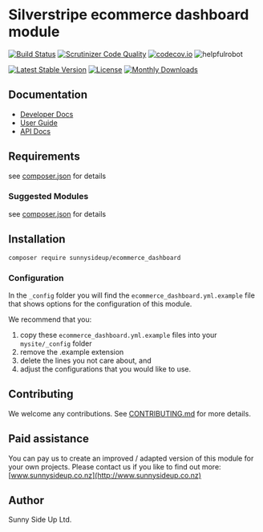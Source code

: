 # Silverstripe ecommerce dashboard module
[![Build Status](https://travis-ci.org/sunnysideup/silverstripe-ecommerce_dashboard.svg?branch=master)](https://travis-ci.org/sunnysideup/silverstripe-ecommerce_dashboard)
[![Scrutinizer Code Quality](https://scrutinizer-ci.com/g/sunnysideup/silverstripe-ecommerce_dashboard/badges/quality-score.png?b=master)](https://scrutinizer-ci.com/g/sunnysideup/silverstripe-ecommerce_dashboard/?branch=master)
[![codecov.io](https://codecov.io/github/sunnysideup/silverstripe-ecommerce_dashboard/coverage.svg?branch=master)](https://codecov.io/github/sunnysideup/silverstripe-ecommerce_dashboard?branch=master)
![helpfulrobot](https://helpfulrobot.io/sunnysideup/ecommerce_dashboard/badge)

[![Latest Stable Version](https://poser.pugx.org/sunnysideup/ecommerce_dashboard/version)](https://packagist.org/packages/sunnysideup/ecommerce_dashboard)
[![License](https://poser.pugx.org/sunnysideup/ecommerce_dashboard/license)](https://packagist.org/packages/sunnysideup/ecommerce_dashboard)
[![Monthly Downloads](https://poser.pugx.org/sunnysideup/ecommerce_dashboard/d/monthly)](https://packagist.org/packages/sunnysideup/ecommerce_dashboard)


## Documentation



 * [Developer Docs](docs/en/INDEX.md)
 * [User Guide](docs/en/userguide.md)
 * [API Docs](http://docs.ssmods.com/sunnysideup/ecommerce_dashboard)

## Requirements



see [composer.json](composer.json) for details

### Suggested Modules



see [composer.json](composer.json) for details


## Installation


```
composer require sunnysideup/ecommerce_dashboard
```

### Configuration



In the `_config` folder you will find the `ecommerce_dashboard.yml.example`
file that shows options for the configuration of this module.

We recommend that you:

  1. copy these `ecommerce_dashboard.yml.example` files into your
`mysite/_config` folder
  2. remove the .example extension
  3. delete the lines you not care about, and
  4. adjust the configurations that you would like to use.


## Contributing



We welcome any contributions. See [CONTRIBUTING.md](CONTRIBUTING.md) for more details.

## Paid assistance



You can pay us to create an improved / adapted version of this module for your own projects.  Please contact us if you like to find out more: [www.sunnysideup.co.nz](http://www.sunnysideup.co.nz)

## Author



Sunny Side Up Ltd.
